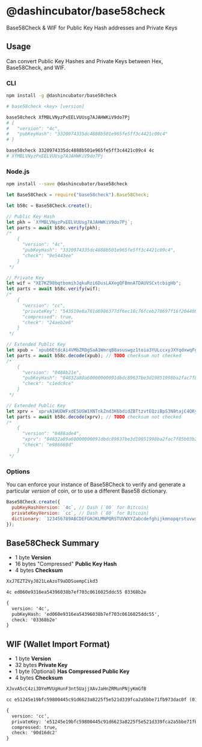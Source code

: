 # @dashincubator/base58check

Base58Check & WIF for Public Key Hash addresses and Private Keys

## Usage

Can convert Public Key Hashes and Private Keys between Hex, Base58Check, and
WIF.

### CLI

```bash
npm install -g @dashincubator/base58check
```

```bash
# base58check <key> [version]

base58check XfMBLVNyzPxEELVUUsg7AJAHWKiV9do7Pj
# {
#   "version": "4c",
#   "pubKeyHash": "3320974335dc4888b501e965fe5ff3c4421c09c4"
# }

base58check 3320974335dc4888b501e965fe5ff3c4421c09c4 4c
# XfMBLVNyzPxEELVUUsg7AJAHWKiV9do7Pj
```

### Node.js

```bash
npm install --save @dashincubator/base58check
```

```js
let Base58Check = require("base58check").Base58Check;

let b58c = Base58Check.create();

// Public Key Hash
let pkh = `XfMBLVNyzPxEELVUUsg7AJAHWKiV9do7Pj`;
let parts = await b58c.verify(pkh);
/*
    {
      "version": "4c",
      "pubKeyHash": "3320974335dc4888b501e965fe5ff3c4421c09c4",
      "check": "9e5443ee"
    }
 */

// Private Key
let wif = "XE7KZ98bqtbomihJqkuRzi6DusLAXegQFBmnATDAUVSCxtcbigHb";
let parts = await b58c.verify(wif);
/*
    {
      "version": "cc",
      "privateKey": "543519e8a781d6986377df6ec18c76fceb270697f16f204408af72edc4fe70de",
      "compressed": true,
      "check": "24aeb2e6"
    }
 */

// Extended Public Key
let xpub = `xpub6EtdcAi4VMbZRDgSaA1WmrqB8asuswgz1toia3YULccxyJXYqdxwqFgeEexVxr8ytJPHZYTrhbYJjqaFumih45awabyaHwUmCvXbGf7sujG`;
let parts = await b58c.decode(xpub); // TODO checksum not checked
/*
    {
      "version": "0488b21e",
      "pubKeyHash": "04832a89a60000000091dbdc89637be3d19851998ba2fac7f85b03b28a65de5c284899e7608f25ee4f0238eddc6cf0b2e8a1bae318affe3661cc071d13c9ad95e77a331a91b58a1b3a7f",
      "check": "c1edc9ce"
    }
 */

// Extended Public Key
let xprv = `xprvA1WUDWFxdE5UGW1XNTnkZnd3K6bdidZBTtzvtEQziBpS3N8tajC4QKyRLmas7DK4HXK76wSXgMV1uV6RbKyM5f4uu1VmguEhAqvzQwr2mrC`;
let parts = await b58c.decode(xprv); // TODO checksum not checked
/*
    {
      "version": "0488ade4",
      "xprv": "04832a89a60000000091dbdc89637be3d19851998ba2fac7f85b03b28a65de5c284899e7608f25ee4f0079842279eca681d40ccc86c6c618f783f4d4339c2431e4ed29e57c7b73be0c69",
      "check": "e986668d"
    }
 */
```

### Options

You can enforce your instance of Base58Check to verify and generate a particular
_version_ of coin, or to use a different Base58 dictionary.

```js
Base58Check.create({
  pubKeyHashVersion: `4c`, // Dash (`00` for Bitcoin)
  privateKeyVersion: `cc`, // Dash (`80` for Bitcoin)
  dictionary: `123456789ABCDEFGHJKLMNPQRSTUVWXYZabcdefghijkmnopqrstuvwxyz`,
});
```

## Base58Check Summary

- 1 byte **Version**
- 16 bytes "Compressed" **Public Key Hash**
- 4 bytes **Checksum**

```txt
XxJ7EZT2VyJ821LeAzoT9aDDSuempCikd3

4c ed060e9316ea54396038b7ef703c0616025ddc55 03368b2e

{
  version: '4c',
  pubKeyHash: 'ed060e9316ea54396038b7ef703c0616025ddc55',
  check: '03368b2e'
}
```

## WIF (Wallet Import Format)

- 1 byte **Version**
- 32 bytes **Private Key**
- 1 byte (Optional) **Has Compressed Public Key**
- 4 bytes **Checksum**

```txt
XJxvA5cC4zi3DYeMVUgHunF3nt5UajjXAvJaHnZRMunPNjyKmGfB

cc e51245e19bfc59800445c91d6623a8225f5e521d339fca2a5bbe71fb973dac0f (01) 90d16dc2

{
  version: 'cc',
  privateKey: 'e51245e19bfc59800445c91d6623a8225f5e521d339fca2a5bbe71fb973dac0f',
  compressed: true,
  check: '90d16dc2'
}
```
